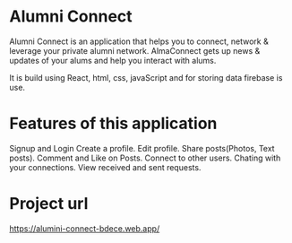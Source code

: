 # Alumni Connect

Alumni Connect is an application that helps you to connect, network & leverage your private alumni network. AlmaConnect gets up news & updates of your alums and help you interact with alums. 

It is build using React, html, css, javaScript and for storing data firebase is use.

# Features of this application
Signup and Login
Create a profile.
Edit profile.
Share posts(Photos, Text posts).
Comment and Like on Posts.
Connect to other users.
Chating with your connections.
View received and sent requests.


# Project url
https://alumini-connect-bdece.web.app/
